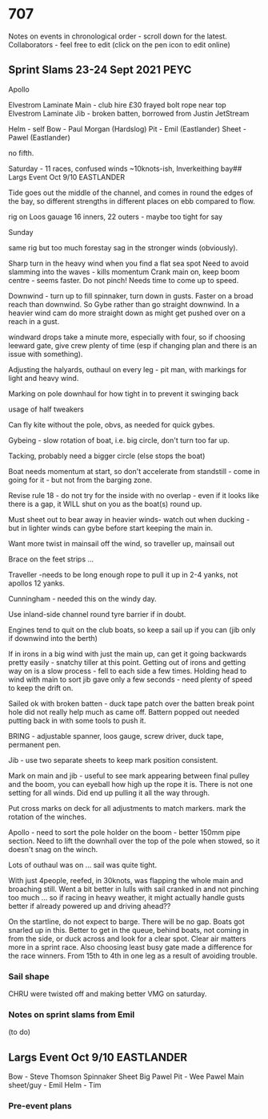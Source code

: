 # 707

Notes on events in chronological order - scroll down for the latest. Collaborators - feel free to edit (click on the pen icon to edit online)

## Sprint Slams 23-24 Sept 2021 PEYC

Apollo

Elvestrom Laminate Main - club hire £30 frayed bolt rope near top
Elvestrom Laminate Jib - broken batten, borrowed from Justin JetStream

Helm - self
Bow - Paul Morgan (Hardslog)
Pit - Emil (Eastlander)
Sheet - Pawel (Eastlander)

no fifth.

Saturday - 11 races, confused winds ~10knots-ish, Inverkeithing bay## Largs Event Oct 9/10 EASTLANDER


Tide goes out the middle of the channel, and comes in round the edges of the bay, so different strengths in different places on ebb compared to flow.

rig on Loos gauage 16 inners, 22 outers - maybe too tight for say


Sunday

same rig but too much forestay sag in the stronger winds (obviously).


Sharp turn in the heavy wind when you find a flat sea spot
Need to avoid slamming into the waves - kills momentum
Crank main on, keep boom centre - seems faster.
Do not pinch!
Needs time to come up to speed.

Downwind - turn up to fill spinnaker, turn down in gusts. Faster on a broad reach than downwind. So Gybe rather than go straight downwind. In a heavier wind cam do more straight down as might get pushed over on a reach in a gust.

windward drops take a minute more, especially with four, so if choosing leeward gate, give crew plenty of time (esp if changing plan and there is an issue with something).

Adjusting the halyards, outhaul on every leg - pit man, with markings for light and heavy wind.

Marking on pole downhaul for how tight in to prevent it swinging back

usage of half tweakers

Can fly kite without the pole, obvs, as needed for quick gybes.

Gybeing - slow rotation of boat, i.e. big circle, don't turn too far up.

Tacking, probably need a bigger circle (else stops the boat)

Boat needs momentum at start, so don't accelerate from standstill - come in going for it - but not from the barging zone.

Revise rule 18 - do not try for the inside with no overlap - even if it looks like there is a gap, it WILL shut on you as the boat(s) round up.

Must sheet out to bear away in heavier winds- watch out when ducking -  but in lighter winds can gybe before start keeping the main in.

Want more twist in mainsail off the wind, so traveller up, mainsail out

Brace on the feet strips ...

Traveller -needs to be long enough rope to pull it up in 2-4 yanks, not apollos 12 yanks.

Cunningham - needed this on the windy day.

Use inland-side channel round tyre barrier if in doubt.

Engines tend to quit on the club boats, so keep a sail up if you can (jib only if downwind into the berth)

If in irons in a big wind with just the main up, can get it going backwards pretty easily - snatchy tiller at this point. Getting out of irons and getting way on is a slow process - fell to each side a few times. Holding head to wind with main to sort jib gave only a few seconds - need plenty of speed to keep the drift on.

Sailed ok with broken batten - duck tape patch over the batten break point hole did not really help much as came off. Battern popped out needed putting back in with some tools to push it.

BRING - adjustable spanner, loos gauge, screw driver, duck tape, permanent pen.

Jib - use two separate sheets to keep mark position consistent. 

Mark on main and jib - useful to see mark appearing between final pulley and the boom, you can eyeball how high up the rope it is. There is not one setting for all winds. Did end up pulling it all the way through.

Put cross marks on deck for all adjustments to match markers. mark the rotation of the winches.

Apollo - need to sort the pole holder on the boom - better 150mm pipe section.
Need to lift the downhall over the top of the pole when stowed, so it doesn't snag on the winch.

Lots of outhaul was on ... sail was quite tight.

With just 4people, reefed, in 30knots, was flapping the whole main and broaching still. Went a bit better in lulls with sail cranked in and not pinching too much ... so if racing in heavy weather, it might actually handle gusts better if already powered up and driving ahead??


On the startline, do not expect to barge. There will be no gap. Boats got snarled up in this. Better to get in the queue, behind boats, not coming in from the side, or duck across and look for a clear spot. Clear air matters more in a sprint race. Also choosing least busy gate made a difference for the race winners. From 15th to 4th in one leg as a result of avoiding trouble.

### Sail shape

CHRU were twisted off and making better VMG on saturday.

### Notes on sprint slams from Emil 

(to do)

## Largs Event Oct 9/10 EASTLANDER

Bow - Steve Thomson
Spinnaker Sheet  Big Pawel
Pit - Wee Pawel
Main sheet/guy - Emil
Helm - Tim 

### Pre-event plans
